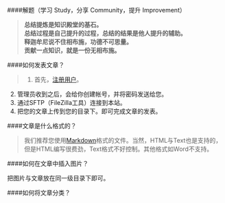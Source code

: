 ####解题（学习 Study，分享 Community，提升 Improvement）
> **总结提炼是知识殿堂的基石。**  
> **总结过程是自己提升的过程，总结的结果是他人提升的辅助。**  
> **释迦牟尼说不住相布施，功德不可思量。**  
**贡献一点知识，就是一份无相布施。**  


####如何发表文章？  
>1. 首先，[注册用户](/register)。
2. 管理员收到之后，会给你创建帐号，并将密码发送给您。
3. 通过SFTP（FileZilla工具）连接到本站。
4. 把您的文章上传到您的目录下。即可完成文章的发表。

####文章是什么格式的？
> 我们推荐您使用[Markdown](http://wowubuntu.com/markdown/)格式的文件。当然，HTML与Text也是支持的，但是HTML编写很费劲，Text格式不好控制。其他格式如Word不支持。

####如何在文章中插入图片？
>
把图片与文章放在同一级目录下即可。

####如何将文章分类？
>
